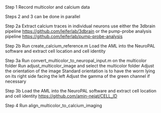 Step 1
Record multicolor and calcium data

Steps 2 and 3 can be done in parallel

Step 2a
Extract calcium traces in individual neurons
use either the 3dbrain pipeline
https://github.com/leiferlab/3dbrain
or the pump-probe analysis pipeline
https://github.com/leiferlab/pump-probe-analysis

Step 2b
Run create_calcium_reference.m
Load the AML into the NeuroPAL software and extract cell location and cell identity

Step 3a
Run convert_multicolor_to_neuropal_input.m on the multicolor folder
Run adjust_multicolor_image and select the multicolor folder
Adjust the orientation of the image
Standard orientation is to have the worm lying on its right side facing the left
Adjust the gamma of the green channel if necessary

Step 3b
Load the AML into the NeuroPAL software and extract cell location and cell identity
https://github.com/amin-nejat/CELL_ID

Step 4
Run align_multicolor_to_calcium_imaging
